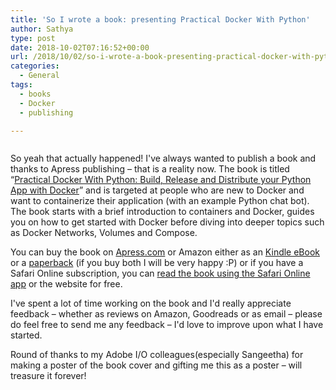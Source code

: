 ```yaml
---
title: 'So I wrote a book: presenting Practical Docker With Python'
author: Sathya
type: post
date: 2018-10-02T07:16:52+00:00
url: /2018/10/02/so-i-wrote-a-book-presenting-practical-docker-with-python/
categories:
  - General
tags:
  - books
  - Docker
  - publishing

---
```

<img class="aligncenter size-full wp-image-1653" src="https://sathyasays.com/wp-content/uploads/2018/10/practical-docker-with-python.jpg" alt=""   />

So yeah that actually happened! I've always wanted to publish a book and thanks to Apress publishing &#8211; that is a reality now. The book is titled &#8220;<a href="https://u.sbhat.me/practical-docker" target="_blank" rel="noopener">Practical Docker With Python: Build, Release and Distribute your Python App with Docker</a>&#8221; and is targeted at people who are new to Docker and want to containerize their application (with an example Python chat bot). The book starts with a brief introduction to containers and Docker, guides you on how to get started with Docker before diving into deeper topics such as Docker Networks, Volumes and Compose.

You can buy the book on <a href="https://u.sbhat.me/practical-docker" target="_blank" rel="noopener">Apress.com</a> or Amazon either as an <a href="https://u.sbhat.me/practical-docker-amzn" target="_blank" rel="noopener">Kindle eBook</a> or a <a href="https://u.sbhat.me/practical-docker-book" target="_blank" rel="noopener">paperback</a> (if you buy both I will be very happy :P) or if you have a Safari Online subscription, you can <a href="https://www.safaribooksonline.com/library/view/Practical+Docker+with+Python:+Build,+Release+and+Distribute+your+Python+App+with+Docker/9781484237847/" target="_blank" rel="noopener">read the book using the Safari Online app</a> or the website for free.

I've spent a lot of time working on the book and I'd really appreciate feedback &#8211; whether as reviews on Amazon, Goodreads or as email &#8211; please do feel free to send me any feedback &#8211; I'd love to improve upon what I have started.

Round of thanks to my Adobe I/O colleagues(especially Sangeetha) for making a poster of the book cover and gifting me this as a poster &#8211; will treasure it forever!

&nbsp;
